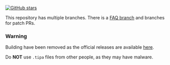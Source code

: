 [![GitHub stars](https://img.shields.io/github/stars/dleovl/Bootstrap?style=social)](https://github.com/dleovl/Bootstrap/stargazers)

This repository has multiple branches. There is a [FAQ branch](https://github.com/dleovl/Bootstrap/tree/faq) and branches for patch PRs.

### Warning
Building have been removed as the official releases are available [here](https://github.com/roothide/Bootstrap/releases/).

Do **NOT** use `.tipa` files from other people, as they may have malware.
